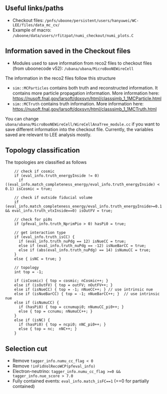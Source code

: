 ## Useful links/paths

- Checkout files: `/pnfs/uboone/persistent/users/hanyuwei/WC-LEE/files/data_mc_cv/`
- Example of macro: `/uboone/data/users/rfitzpat/numi_checkout/numi_plots.C`

## Information saved in the Checkout files

- Modules used to save information from reco2 files to checkout files (from uboonecode v52): `/ubana/ubana/MicroBooNEWireCell`

The information in the reco2 files follow this structure
- `sim::MCParticles` contains both truth and reconstructed information. It contains more particle propagation information. More information here: https://nusoft.fnal.gov/larsoft/doxsvn/html/classsimb_1_1MCParticle.html
- `sim::MCTruth` contains truth information. More information here: https://nusoft.fnal.gov/larsoft/doxsvn/html/classsimb_1_1MCTruth.html

You can change `ubana/ubana/MicroBooNEWireCell/WireCellAnaTree_module.cc` if you want to save different information into the checkout file. Currently, the variables saved are relevant to LEE analysis mostly.

## Topology classification

The topologies are classified as follows
```
    // check if cosmic
    if (eval_info.truth_energyInside != 0)
      if ((eval_info.match_completeness_energy/eval_info.truth_energyInside) < 0.1) isCosmic = true;

    // check if outside fiducial volume
    if (eval_info.match_completeness_energy/eval_info.truth_energyInside>=0.1 && eval_info.truth_vtxInside==0) isOutFV = true;

    // check for pi0s
    if (pfeval_info.truth_NprimPio > 0) hasPi0 = true;

    // get interaction type
    if (eval_info.truth_isCC) {
      if (eval_info.truth_nuPdg == 12) isNueCC = true;
      else if (eval_info.truth_nuPdg == -12) isNueBarCC = true;
      else if (abs(eval_info.truth_nuPdg) == 14) isNumuCC = true;
    }
    else { isNC = true; }

    // topology
    int top = -1;

    if (isCosmic) { top = cosmic; nCosmic++; }
    else if (isOutFV) { top = outFV; nOutFV++; }
    else if (isNueCC) { top = -1; nNueCC++; } // use intrinsic nue 
    else if (isNueBarCC) { top = -1; nNueBarCC++; }  // use intrinsic nue
    else if (isNumuCC) {
      if (hasPi0) { top = ccnumupi0; nNumuCC_pi0++; }
      else { top = ccnumu; nNumuCC++; }
    }
    else if (isNC) {
      if (hasPi0) { top = ncpi0; nNC_pi0++; }
      else { top = nc;  nNC++; }
    }
```

## Selection cut

- Remove `tagger_info.numu_cc_flag < 0`
- Remove `!inFidVolRecoWCP(pfeval_info)`
- Electron-neutrino: `tagger_info.numu_cc_flag >=0 && tagger_info.nue_score > 7.0`
- Fully contained events: `eval_info.match_isFC==1` (==0 for partially contained)
